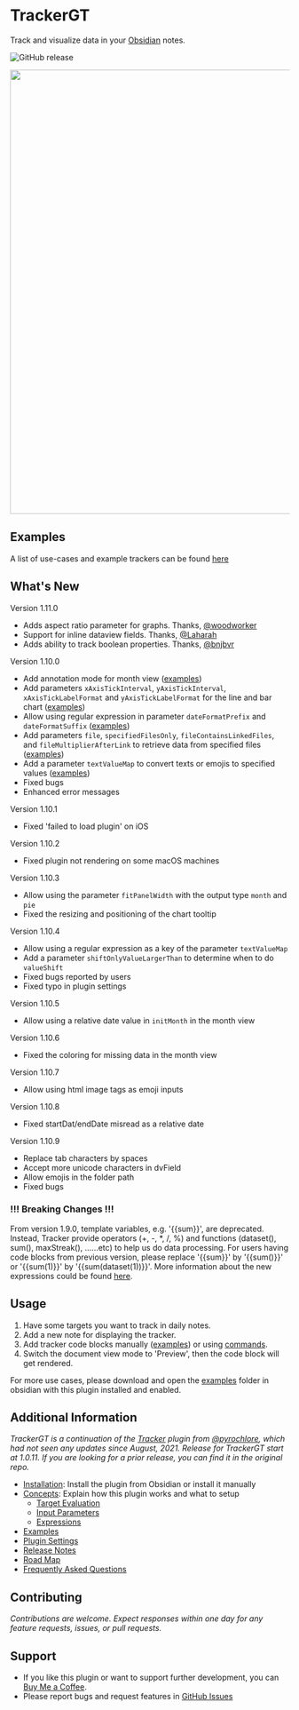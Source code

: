 # TrackerGT

Track and visualize data in your [Obsidian](https://obsidian.md/) notes.

![GitHub release](https://img.shields.io/github/v/release/greater-than/Obisidian-TrackerGT)

<img src="https://github.com/greater-than/Obsidian-TrackerGT/blob/main/docs/images/screenshot_v1.9.png" width="800">

## Examples

A list of use-cases and example trackers can be found
[here](https://github.com/greater-than/Obsidian-TrackerGT/tree/main/docs/Examples.md)

## What's New

Version 1.11.0

- Adds aspect ratio parameter for graphs. Thanks, [@woodworker](https://github.com/woodworker)
- Support for inline dataview fields. Thanks, [@Laharah](https://github.com/Laharah)
- Adds ability to track boolean properties. Thanks, [@bnjbvr](https://github.com/bnjbvr)

Version 1.10.0

- Add annotation mode for month view ([examples](https://github.com/greater-than/Obsidian-TrackerGT/tree/main/examples/TestCalendar.md))
- Add parameters `xAxisTickInterval`, `yAxisTickInterval`, `xAxisTickLabelFormat` and `yAxisTickLabelFormat` for the line and bar chart ([examples](https://github.com/greater-than/Obsidian-TrackerGT/tree/main/examples/TestAxisIntervalAndFormat.md))
- Allow using regular expression in parameter `dateFormatPrefix` and `dateFormatSuffix` ([examples](https://github.com/greater-than/Obsidian-TrackerGT/tree/main/examples/TestDateFormats.md))
- Add parameters `file`, `specifiedFilesOnly`, `fileContainsLinkedFiles`, and `fileMultiplierAfterLink` to retrieve data from specified files ([examples](https://github.com/greater-than/Obsidian-TrackerGT/tree/main/examples/TestSpecifiedFiles.md))
- Add a parameter `textValueMap` to convert texts or emojis to specified values ([examples](https://github.com/greater-than/Obsidian-TrackerGT/tree/main/examples/TestTextValueMap.md))
- Fixed bugs
- Enhanced error messages

Version 1.10.1

- Fixed 'failed to load plugin' on iOS

Version 1.10.2

- Fixed plugin not rendering on some macOS machines

Version 1.10.3

- Allow using the parameter `fitPanelWidth` with the output type `month` and `pie`
- Fixed the resizing and positioning of the chart tooltip

Version 1.10.4

- Allow using a regular expression as a key of the parameter `textValueMap`
- Add a parameter `shiftOnlyValueLargerThan` to determine when to do `valueShift`
- Fixed bugs reported by users
- Fixed typo in plugin settings

Version 1.10.5

- Allow using a relative date value in `initMonth` in the month view

Version 1.10.6

- Fixed the coloring for missing data in the month view

Version 1.10.7

- Allow using html image tags as emoji inputs

Version 1.10.8

- Fixed startDat/endDate misread as a relative date

Version 1.10.9

- Replace tab characters by spaces
- Accept more unicode characters in dvField
- Allow emojis in the folder path
- Fixed bugs

### !!! Breaking Changes !!!

From version 1.9.0, template variables, e.g. '{{sum}}', are deprecated. Instead, Tracker provide operators (+, -, \*, /, %) and functions (dataset(), sum(), maxStreak(), ......etc) to help us do data processing. For users having code blocks from previous version, please replace '{{sum}}' by '{{sum()}}' or '{{sum(1)}}' by '{{sum(dataset(1))}}'. More information about the new expressions could be found [here](https://github.com/greater-than/Obsidian-TrackerGT/tree/main/docs/Expressions.md).

## Usage

1. Have some targets you want to track in daily notes.
2. Add a new note for displaying the tracker.
3. Add tracker code blocks manually ([examples](https://github.com/greater-than/Obsidian-TrackerGT/tree/main/examples)) or using [commands](https://github.com/greater-than/Obsidian-TrackerGT/tree/main/docs/Commands.md).
4. Switch the document view mode to 'Preview', then the code block will get rendered.

For more use cases, please download and open the [examples](https://github.com/greater-than/Obsidian-TrackerGT/tree/main/examples) folder in obsidian with this plugin installed and enabled.

## Additional Information

_TrackerGT is a continuation of the [Tracker](https://github.com/pyrochlore/obsidian-tracker) plugin from [@pyrochlore](https://github.com/pyrochlore), which had not seen any updates since August, 2021. Release for TrackerGT start at 1.0.11. If you are looking for a prior release, you can find it in the original repo._

- [Installation](https://github.com/greater-than/Obsidian-TrackerGT/tree/main/docs/Installation.md): Install the plugin from Obsidian or install it manually
- [Concepts](https://github.com/greater-than/Obsidian-TrackerGT/tree/main/docs/Concepts.md): Explain how this plugin works and what to setup
  - [Target Evaluation](https://github.com/greater-than/Obsidian-TrackerGT/tree/main/docs/TargetEvaluation.md)
  - [Input Parameters](https://github.com/greater-than/Obsidian-TrackerGT/tree/main/docs/InputParameters.md)
  - [Expressions](https://github.com/greater-than/Obsidian-TrackerGT/tree/main/docs/Expressions.md)
- [Examples](https://github.com/greater-than/Obsidian-TrackerGT/tree/main/docs/Examples.md)
- [Plugin Settings](https://github.com/greater-than/Obsidian-TrackerGT/tree/main/docs/Settings.md)
- [Release Notes](https://github.com/greater-than/Obsidian-TrackerGT/tree/main/docs/ReleaseNotes.md)
- [Road Map](https://github.com/greater-than/Obsidian-TrackerGT/tree/main/docs/RoadMap.md)
- [Frequently Asked Questions](https://github.com/greater-than/Obsidian-TrackerGT/tree/main/docs/Questions.md)

## Contributing

_Contributions are welcome. Expect responses within one day for any feature requests, issues, or pull requests._

## Support

- If you like this plugin or want to support further development, you can [Buy Me a Coffee](https://www.buymeacoffee.com/gr8rthan).
- Please report bugs and request features in [GitHub Issues](https://github.com/greater-than/Obsidian-TrackerGT/issues)
